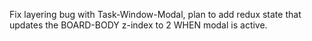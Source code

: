 Fix layering bug with Task-Window-Modal, plan to add redux state that updates the BOARD-BODY z-index to 2 WHEN modal is active.
